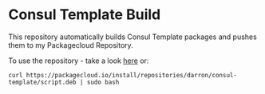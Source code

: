 Consul Template Build
============

This repository automatically builds Consul Template packages and pushes them to my Packagecloud Repository.

To use the repository - take a look [here](https://packagecloud.io/darron/consul-template/install) or:

`curl https://packagecloud.io/install/repositories/darron/consul-template/script.deb | sudo bash`
